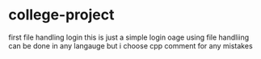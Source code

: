 # college-project
first file handling login 
this is just a simple login oage using file handliing 
can be done in any langauge but i choose cpp
comment for any mistakes
